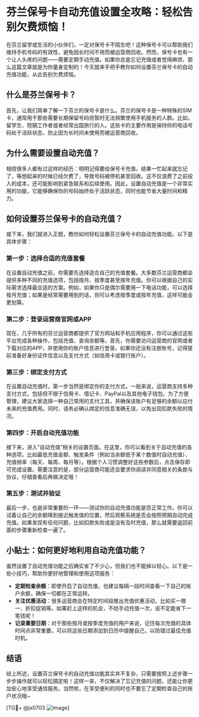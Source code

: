 # 芬兰保号卡自动充值设置全攻略：轻松告别欠费烦恼！

在芬兰留学或生活的小伙伴们，一定对保号卡不陌生吧！这种保号卡可以帮助我们维持手机号码的有效性，避免因长时间不用而被运营商回收。然而，保号卡也有一个让人头疼的问题——需要定期手动充值。如果你总是忘记充值或者觉得麻烦，那么这篇文章就是为你量身定制的！今天就来手把手教你如何设置芬兰保号卡的自动充值功能，从此告别欠费烦恼。

## 什么是芬兰保号卡？

首先，让我们简单了解一下芬兰的保号卡是什么。芬兰的保号卡是一种特殊的SIM卡，通常用于那些需要长期保留号码但暂时无法频繁使用手机服务的人群。比如，留学生、短期工作者或者经常出国旅行的人。这些卡的主要作用是保持你的电话号码处于活跃状态，防止因为长时间未使用而被运营商回收。

## 为什么需要设置自动充值？

相信很多人都有过这样的经历：明明记得要给保号卡充值，结果一忙起来就忘记了，等想起来的时候已经欠费了，导致号码被停机甚至回收。这不仅浪费了之前投入的成本，还可能影响到紧急联系和后续使用。因此，设置自动充值是一个非常实用的功能，它能够确保你的号码始终处于活跃状态，同时也能节省大量时间和精力。

## 如何设置芬兰保号卡的自动充值？

接下来，我们就进入正题，教你如何轻松设置芬兰保号卡的自动充值功能。以下是具体步骤：

### 第一步：选择合适的充值套餐

在设置自动充值之前，你需要先选择适合自己的充值套餐。大多数芬兰运营商都会提供多种不同的充值选项，包括按月、按季度甚至按年充值。你可以根据自己的实际需求选择最合适的方案。例如，如果你只是偶尔需要用一下电话功能，可以选择按月充值；如果是经常需要用到的话，则可以考虑按季度或按年充值，这样可能会更划算。

### 第二步：登录运营商官网或APP

现在，几乎所有的芬兰运营商都提供了官方网站和手机应用程序，你可以通过这些平台完成各种操作，包括充值、查询余额等。首先，你需要访问运营商的官网或者下载对应的APP，并使用你的账户信息进行登录。如果你还没有注册账号，记得提前准备好身份证件信息以及支付方式（如信用卡或银行账户）。

### 第三步：绑定支付方式

在设置自动充值时，第一步当然是绑定你的支付方式。一般来说，运营商支持多种支付方式，包括但不限于信用卡、借记卡、PayPal以及其他电子钱包。为了方便管理，建议大家选择一种自己常用的支付工具，并确保该账户有足够的余额以应付未来的充值费用。同时，请务必确认绑定的信息准确无误，以免出现扣款失败的情况。

### 第四步：开启自动充值功能

接下来，进入“自动充值”相关的设置页面。在这里，你可以看到关于自动充值的各种选项，比如最低充值金额、触发条件（例如当余额低于某个数值时自动充值）、充值频率（每天、每周、每月等）。根据个人习惯调整好这些参数后，点击保存即可完成设置。需要注意的是，部分运营商可能还会要求你阅读并同意相关的条款与协议，仔细查看后再做决定哦！

### 第五步：测试并验证

最后一步，也是非常重要的一环——测试你的自动充值功能是否正常工作。你可以试着让自己的余额降到接近触发值的位置，然后观察系统是否会按照预期自动完成充值。如果发现有任何问题，比如扣款失败或是没有及时充值，那么就需要返回前面的步骤重新检查一遍了。

## 小贴士：如何更好地利用自动充值功能？

虽然设置了自动充值功能之后确实省了不少心，但我们也不能掉以轻心。以下是一些小技巧，帮助你更好地管理和使用这项服务：

- **定期检查余额**：即使开启了自动充值，也建议每隔一段时间查看一下自己的账户余额，确保一切都在正常运转。
- **关注优惠活动**：很多运营商会在特定时间段推出充值优惠活动，比如买一赠一、折扣促销等。如果赶上这样的机会，不妨手动充值一次，说不定能省下一笔钱呢！
- **记录重要日期**：对于那些按月或按季度充值的用户来说，记住每次充值的具体时间点非常重要。可以将这些日期添加到日历中提醒自己，以防错过最佳充值时机。

## 结语

综上所述，设置芬兰保号卡的自动充值功能其实并不复杂，只需要按照上述步骤一步步操作就可以轻松搞定啦！这样一来，不仅解决了忘记充值的问题，还能让你更加安心地享受通信服务。当然啦，在享受便利的同时也不要忘了定期检查自己的账户状况哦~

[TG💪+ @jx0703 ![Image](https://github.com/user-attachments/assets/dbca1d08-cadb-493c-b0ec-ad6f7a83f270)]